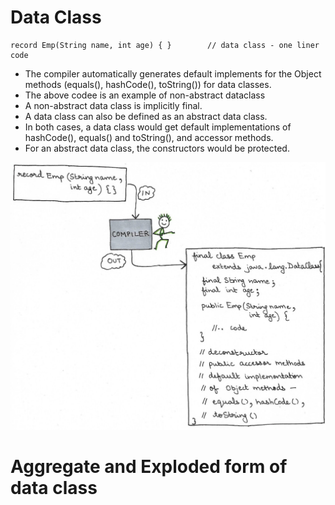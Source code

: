 # Data Class
```aidl
record Emp(String name, int age) { }        // data class - one liner code
```
- The compiler automatically generates default implements for the Object methods (equals(), hashCode(), toString()) for data classes.
- The above codee is an example of non-abstract dataclass
- A non-abstract data class is implicitly final.
- A data class can also be defined as an abstract data class.
- In both cases, a data class would get default implementations of hashCode(), equals() and toString(), and accessor methods.
- For an abstract data class, the constructors would be protected.

![data-class](images/data-class.png?raw=true "data-class")

# Aggregate and Exploded form of data class
